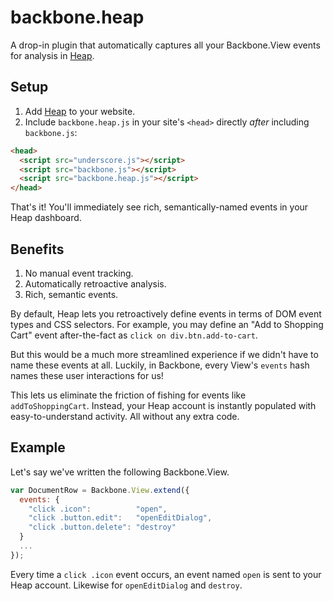 # backbone.heap

A drop-in plugin that automatically captures all your Backbone.View events for analysis in [Heap](https://heapanalytics.com).

## Setup
1. Add [Heap](https://heapanalytics.com/signup) to your website.
2. Include `backbone.heap.js` in your site's `<head>` directly *after* including `backbone.js`:

```html
<head>
  <script src="underscore.js"></script>
  <script src="backbone.js"></script>
  <script src="backbone.heap.js"></script>
</head>
```

That's it! You'll immediately see rich, semantically-named events in your Heap dashboard.

## Benefits

1. No manual event tracking.
2. Automatically retroactive analysis.
3. Rich, semantic events.

By default, Heap lets you retroactively define events in terms of DOM event types and CSS selectors. For example, you may define an "Add to Shopping Cart" event after-the-fact as `click on div.btn.add-to-cart`.

But this would be a much more streamlined experience if we didn't have to name these events at all. Luckily, in Backbone, every View's `events` hash names these user interactions for us!

This lets us eliminate the friction of fishing for events like `addToShoppingCart`. Instead, your Heap account is instantly populated with easy-to-understand activity. All without any extra code.

## Example

Let's say we've written the following Backbone.View.

```javascript
var DocumentRow = Backbone.View.extend({
  events: {
    "click .icon":          "open",
    "click .button.edit":   "openEditDialog",
    "click .button.delete": "destroy"
  }
  ...
});
```

Every time a `click .icon` event occurs, an event named `open` is sent to your Heap account. Likewise for `openEditDialog` and `destroy`.
